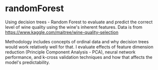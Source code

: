 # randomForest

Using decision trees - Random Forest to evaluate and predict the correct level of wine quality using the wine's inherent features.  Data is from https://www.kaggle.com/maitree/wine-quality-selection

Methodology includes concepts of ordinal data and why decision trees would work relatively well for that.  I evaluate effects of feature dimension reduction (Principle Component Analysis - PCA), neural network performance, and k-cross validation techniques and how that affects the model's predictability.  

